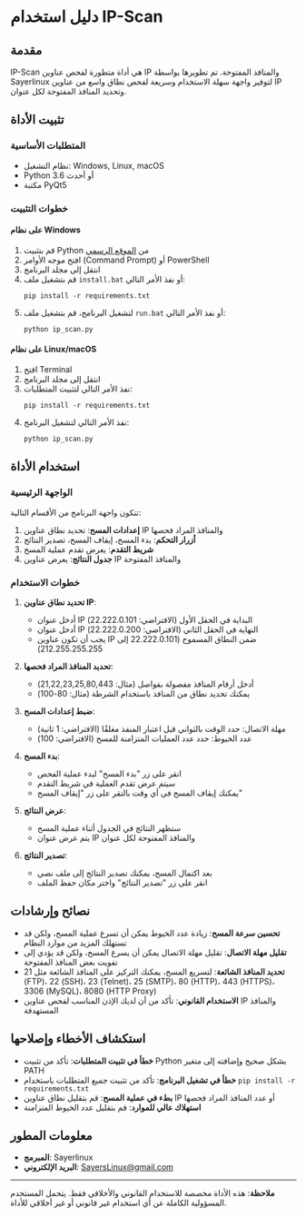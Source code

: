 # دليل استخدام IP-Scan

## مقدمة

IP-Scan هي أداة متطورة لفحص عناوين IP والمنافذ المفتوحة. تم تطويرها بواسطة Sayerlinux لتوفير واجهة سهلة الاستخدام وسريعة لفحص نطاق واسع من عناوين IP وتحديد المنافذ المفتوحة لكل عنوان.

## تثبيت الأداة

### المتطلبات الأساسية

- نظام التشغيل: Windows, Linux, macOS
- Python 3.6 أو أحدث
- مكتبة PyQt5

### خطوات التثبيت

#### على نظام Windows

1. قم بتثبيت Python من [الموقع الرسمي](https://www.python.org/downloads/)
2. افتح موجه الأوامر (Command Prompt) أو PowerShell
3. انتقل إلى مجلد البرنامج
4. قم بتشغيل ملف `install.bat` أو نفذ الأمر التالي:
   ```
   pip install -r requirements.txt
   ```
5. لتشغيل البرنامج، قم بتشغيل ملف `run.bat` أو نفذ الأمر التالي:
   ```
   python ip_scan.py
   ```

#### على نظام Linux/macOS

1. افتح Terminal
2. انتقل إلى مجلد البرنامج
3. نفذ الأمر التالي لتثبيت المتطلبات:
   ```
   pip install -r requirements.txt
   ```
4. نفذ الأمر التالي لتشغيل البرنامج:
   ```
   python ip_scan.py
   ```

## استخدام الأداة

### الواجهة الرئيسية

تتكون واجهة البرنامج من الأقسام التالية:

1. **إعدادات المسح**: تحديد نطاق عناوين IP والمنافذ المراد فحصها
2. **أزرار التحكم**: بدء المسح، إيقاف المسح، تصدير النتائج
3. **شريط التقدم**: يعرض تقدم عملية المسح
4. **جدول النتائج**: يعرض عناوين IP والمنافذ المفتوحة

### خطوات الاستخدام

1. **تحديد نطاق عناوين IP**:
   - أدخل عنوان IP البداية في الحقل الأول (الافتراضي: 22.222.0.101)
   - أدخل عنوان IP النهاية في الحقل الثاني (الافتراضي: 22.222.0.200)
   - يجب أن تكون عناوين IP ضمن النطاق المسموح (22.222.0.101 إلى 212.255.255.255)

2. **تحديد المنافذ المراد فحصها**:
   - أدخل أرقام المنافذ مفصولة بفواصل (مثال: 21,22,23,25,80,443)
   - يمكنك تحديد نطاق من المنافذ باستخدام الشرطة (مثال: 80-100)

3. **ضبط إعدادات المسح**:
   - مهلة الاتصال: حدد الوقت بالثواني قبل اعتبار المنفذ مغلقًا (الافتراضي: 1 ثانية)
   - عدد الخيوط: حدد عدد العمليات المتزامنة للمسح (الافتراضي: 100)

4. **بدء المسح**:
   - انقر على زر "بدء المسح" لبدء عملية الفحص
   - سيتم عرض تقدم العملية في شريط التقدم
   - يمكنك إيقاف المسح في أي وقت بالنقر على زر "إيقاف المسح"

5. **عرض النتائج**:
   - ستظهر النتائج في الجدول أثناء عملية المسح
   - يتم عرض عنوان IP والمنافذ المفتوحة لكل عنوان

6. **تصدير النتائج**:
   - بعد اكتمال المسح، يمكنك تصدير النتائج إلى ملف نصي
   - انقر على زر "تصدير النتائج" واختر مكان حفظ الملف

## نصائح وإرشادات

- **تحسين سرعة المسح**: زيادة عدد الخيوط يمكن أن تسرع عملية المسح، ولكن قد تستهلك المزيد من موارد النظام
- **تقليل مهلة الاتصال**: تقليل مهلة الاتصال يمكن أن يسرع المسح، ولكن قد يؤدي إلى تفويت بعض المنافذ المفتوحة
- **تحديد المنافذ الشائعة**: لتسريع المسح، يمكنك التركيز على المنافذ الشائعة مثل 21 (FTP)، 22 (SSH)، 23 (Telnet)، 25 (SMTP)، 80 (HTTP)، 443 (HTTPS)، 3306 (MySQL)، 8080 (HTTP Proxy)
- **الاستخدام القانوني**: تأكد من أن لديك الإذن المناسب لفحص عناوين IP والمنافذ المستهدفة

## استكشاف الأخطاء وإصلاحها

- **خطأ في تثبيت المتطلبات**: تأكد من تثبيت Python بشكل صحيح وإضافته إلى متغير PATH
- **خطأ في تشغيل البرنامج**: تأكد من تثبيت جميع المتطلبات باستخدام `pip install -r requirements.txt`
- **بطء في عملية المسح**: قم بتقليل نطاق عناوين IP أو عدد المنافذ المراد فحصها
- **استهلاك عالي للموارد**: قم بتقليل عدد الخيوط المتزامنة

## معلومات المطور

- **المبرمج**: Sayerlinux
- **البريد الإلكتروني**: SayersLinux@gmail.com

---

**ملاحظة**: هذه الأداة مخصصة للاستخدام القانوني والأخلاقي فقط. يتحمل المستخدم المسؤولية الكاملة عن أي استخدام غير قانوني أو غير أخلاقي للأداة.